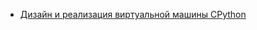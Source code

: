 - [Дизайн и реализация виртуальной машины CPython](https://habr.com/ru/companies/beget/articles/850578/)

